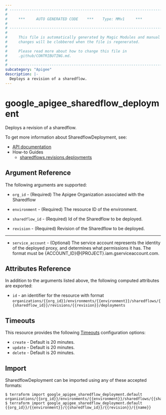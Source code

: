 ```yaml
---
# ----------------------------------------------------------------------------
#
#     ***     AUTO GENERATED CODE    ***    Type: MMv1     ***
#
# ----------------------------------------------------------------------------
#
#     This file is automatically generated by Magic Modules and manual
#     changes will be clobbered when the file is regenerated.
#
#     Please read more about how to change this file in
#     .github/CONTRIBUTING.md.
#
# ----------------------------------------------------------------------------
subcategory: "Apigee"
description: |-
  Deploys a revision of a sharedflow.
---
```


# google\_apigee\_sharedflow\_deployment

Deploys a revision of a sharedflow.


To get more information about SharedflowDeployment, see:

* [API documentation](https://cloud.google.com/apigee/docs/reference/apis/apigee/rest/v1/organizations.environments.sharedflows.revisions.deployments)
* How-to Guides
    * [sharedflows.revisions.deployments](https://cloud.google.com/apigee/docs/reference/apis/apigee/rest/v1/organizations.environments.sharedflows.revisions.deployments)

## Argument Reference

The following arguments are supported:


* `org_id` -
  (Required)
  The Apigee Organization associated with the Sharedflow

* `environment` -
  (Required)
  The resource ID of the environment.

* `sharedflow_id` -
  (Required)
  Id of the Sharedflow to be deployed.

* `revision` -
  (Required)
  Revision of the Sharedflow to be deployed.


- - -


* `service_account` -
  (Optional)
  The service account represents the identity of the deployed proxy, and determines what permissions it has. The format must be {ACCOUNT_ID}@{PROJECT}.iam.gserviceaccount.com.


## Attributes Reference

In addition to the arguments listed above, the following computed attributes are exported:

* `id` - an identifier for the resource with format `organizations/{{org_id}}/environments/{{environment}}/sharedflows/{{sharedflow_id}}/revisions/{{revision}}/deployments`


## Timeouts

This resource provides the following
[Timeouts](https://developer.hashicorp.com/terraform/plugin/sdkv2/resources/retries-and-customizable-timeouts) configuration options:

- `create` - Default is 20 minutes.
- `update` - Default is 20 minutes.
- `delete` - Default is 20 minutes.

## Import


SharedflowDeployment can be imported using any of these accepted formats:

```
$ terraform import google_apigee_sharedflow_deployment.default organizations/{{org_id}}/environments/{{environment}}/sharedflows/{{sharedflow_id}}/revisions/{{revision}}/deployments/{{name}}
$ terraform import google_apigee_sharedflow_deployment.default {{org_id}}/{{environment}}/{{sharedflow_id}}/{{revision}}/{{name}}
```
